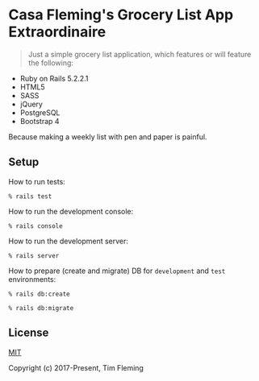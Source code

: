 # Casa Fleming's Grocery List App Extraordinaire

> Just a simple grocery list application, which features or will feature the following:

* Ruby on Rails 5.2.2.1
* HTML5
* SASS
* jQuery
* PostgreSQL
* Bootstrap 4

Because making a weekly list with pen and paper is painful.

## Setup

How to run tests:

```
% rails test
```

How to run the development console:

```
% rails console
```

How to run the development server:

```
% rails server
```

How to prepare (create and migrate) DB for `development` and `test` environments:

```
% rails db:create

% rails db:migrate
```

## License
[MIT](https://opensource.org/licenses/MIT)

Copyright (c) 2017-Present, Tim Fleming